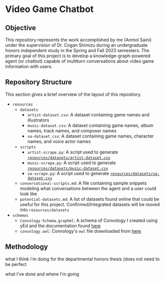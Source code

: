 # Video Game Chatbot

## Objective
This repository represents the work accomplished by me (Anmol Saini) under the supervision of Dr. Cogan Shimizu during an undergraduate honors independent study in the Spring and Fall 2023 semesters. The primary goal of this project is to develop a knowledge-graph-powered agent (or chatbot) capable of multiturn conversations about video game information with users.

## Repository Structure
This section gives a brief overview of the layout of this repository.

- `resources`
  - `datasets`
    - `artist-dataset.csv`: A dataset containing game names and illustrators
    - `music-dataset.csv`: A dataset containing game names, album names, track names, and composer names
    - `va-dataset.csv`: A dataset containing game names, character names, and voice actor names
  - `scripts`
    - `artist-scrape.py`: A script used to generate [`resources/datasets/artist-dataset.csv`](https://github.com/kastle-lab/kg-chatbot/blob/readme-init/resources/scripts/artist-scrape.py)
    - `music-scrape.py`: A script used to generate [`resources/datasets/music-dataset.csv`](https://github.com/kastle-lab/kg-chatbot/blob/readme-init/resources/datasets/music-dataset.csv)
    - `va-scrape.py`: A script used to generate [`resources/datasets/va-dataset.csv`](https://github.com/kastle-lab/kg-chatbot/blob/readme-init/resources/datasets/va-dataset.csv)
  - `conversational-scripts.md`: A file containing sample snippets modeling what conversations between the agent and a user could look like
  - `potential-datasets.md`: A list of datasets found online that could be useful for this project. Confirmed/Integrated datasets will be moved into `resources/datasets`
- `schemas`
  - `Convology-Schema.graphml`: A schema of Convology I created using yEd and the documentation found [here](https://horus-ai.fbk.eu/convology/)
  - `convology.owl`: Convology's `owl` file downloaded from [here](https://horus-ai.fbk.eu/convology/)

## Methodology

what I think i'm doing for the departmental honors thesis (does not need to be perfect



what I've done and where I'm going
